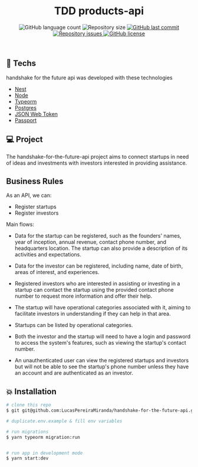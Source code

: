 <h1 align="center">
  <br/>
  TDD products-api
</h1>

<p align="center">
  <img alt="GitHub language count" src="https://img.shields.io/github/languages/count/LucasPereiraMiranda/handshake-for-the-future-api">

  <img alt="Repository size" src="https://img.shields.io/github/repo-size/LucasPereiraMiranda/handshake-for-the-future-api">
  
  <a href="https://github.com/LucasPereiraMiranda/handshake-for-the-future-api/commits/master">
    <img alt="GitHub last commit" src="https://img.shields.io/github/last-commit/LucasPereiraMiranda/handshake-for-the-future-api">
  </a>

  <a href="https://github.com/LucasPereiraMiranda/handshake-for-the-future-api/issues">
    <img alt="Repository issues" src="https://img.shields.io/github/issues/LucasPereiraMiranda/handshake-for-the-future-api">
  </a>

  <a href="https://github.com/LucasPereiraMiranda/handshake-for-the-future-api/issues">
    <img alt="GitHub license" src="https://img.shields.io/github/license/LucasPereiraMiranda/handshake-for-the-future-api">
  </a>
</p>

<br>

## 🚀 Techs

handshake for the future api was developed with these technologies

- [Nest](https://nestjs.com/)
- [Node](https://nodejs.org/en)
- [Typeorm](https://typeorm.io/)
- [Postgres](https://www.postgresql.org/)
- [JSON Web Token](https://jwt.io/)
- [Passport](https://www.passportjs.org/)

## 💻 Project

The handshake-for-the-future-api project aims to connect startups in need of ideas and investments with investors interested in providing assistance.

## Business Rules

As an API, we can:

- Register startups
- Register investors

Main flows:

- Data for the startup can be registered, such as the founders' names, year of inception, annual revenue, contact phone number, and headquarters location. The startup can also provide a description of its activities and expectations.

- Data for the investor can be registered, including name, date of birth, areas of interest, and experiences.

- Registered investors who are interested in assisting or investing in a startup can contact the startup using the provided contact phone number to request more information and offer their help.

- The startup will have operational categories associated with it, aiming to facilitate investors in understanding if they can help in that area.

- Startups can be listed by operational categories.

- Both the investor and the startup will need to have a login and password to access the system's features, such as viewing the startup's contact number.

- An unauthenticated user can view the registered startups and investors but will not be able to see the startup's phone number unless they have an account and are authenticated as an investor.

## :boom: Installation

```bash
# clone this repo
$ git git@github.com:LucasPereiraMiranda/handshake-for-the-future-api.git

# duplicate.env.example & fill env variables

# run migrations
$ yarn typeorm migration:run


# run app in development mode
$ yarn start:dev

```
